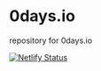 # 0days.io
repository for 0days.io

[![Netlify Status](https://api.netlify.com/api/v1/badges/01399332-3fd0-44c6-9b6b-2f5b11c17e25/deploy-status)](https://app.netlify.com/sites/vigorous-almeida-38fee6/deploys)
